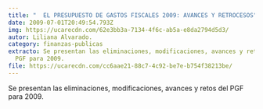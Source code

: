 ```yaml
---
title: "  EL PRESUPUESTO DE GASTOS FISCALES 2009: AVANCES Y RETROCESOS"
date: 2009-07-01T20:49:54.793Z
img: https://ucarecdn.com/62e3bb3a-7134-4f6c-ab5a-e8da2794d5d3/
autor: Liliana Alvarado.
category: finanzas-publicas
extracto: Se presentan las eliminaciones, modificaciones, avances y retos del
  PGF para 2009.
file: https://ucarecdn.com/cc6aae21-88c7-4c92-be7e-b754f38213be/
---
```

<!--StartFragment-->

Se presentan las eliminaciones, modificaciones, avances y retos del PGF para 2009.

<!--EndFragment-->